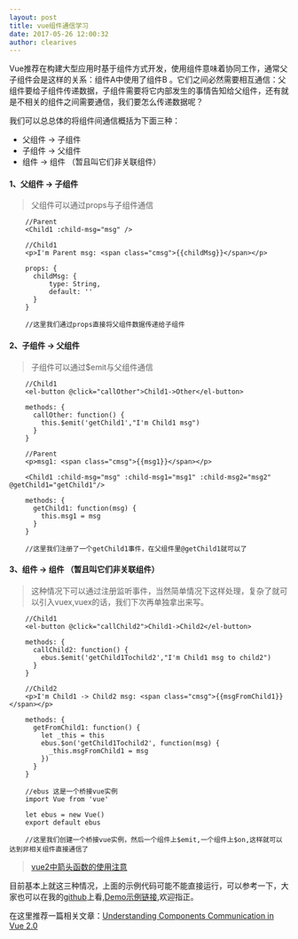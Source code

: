 ```yaml
---
layout: post
title: vue组件通信学习
date: 2017-05-26 12:00:32
author: clearives
---
```



Vue推荐在构建大型应用时基于组件方式开发，使用组件意味着协同工作，通常父子组件会是这样的关系：组件A中使用了组件B 。它们之间必然需要相互通信：父组件要给子组件传递数据，子组件需要将它内部发生的事情告知给父组件，还有就是不相关的组件之间需要通信，我们要怎么传递数据呢？

我们可以总总体的将组件间通信概括为下面三种：
- 父组件 -> 子组件
- 子组件 -> 父组件
- 组件 -> 组件 （暂且叫它们非关联组件）


<!--more-->



#### 1、父组件 -> 子组件

> 父组件可以通过props与子组件通信

```vue
    //Parent
    <Child1 :child-msg="msg" />

    //Child1
    <p>I'm Parent msg: <span class="cmsg">{{childMsg}}</span></p>

    props: {
      childMsg: {
          type: String,
          default: ''
      }
    }

    //这里我们通过props直接将父组件数据传递给子组件
```

#### 2、子组件 -> 父组件

> 子组件可以通过$emit与父组件通信

```vue
    //Child1
    <el-button @click="callOther">Child1->Other</el-button>

    methods: {
      callOther: function() {
        this.$emit('getChild1',"I'm Child1 msg")
      }
    }

    //Parent
    <p>msg1: <span class="cmsg">{{msg1}}</span></p>

    <Child1 :child-msg="msg" :child-msg1="msg1" :child-msg2="msg2" @getChild1="getChild1"/>

    methods: {
      getChild1: function(msg) {
        this.msg1 = msg
      }
    }

    //这里我们注册了一个getChild1事件，在父组件里@getChild1就可以了

```


#### 3、组件 -> 组件 （暂且叫它们非关联组件）

> 这种情况下可以通过注册监听事件，当然简单情况下这样处理，复杂了就可以引入vuex,vuex的话，我们下次再单独拿出来写。

```vue
    //Child1
    <el-button @click="callChild2">Child1->Child2</el-button>

    methods: {
      callChild2: function() {
        ebus.$emit('getChild1Tochild2',"I'm Child1 msg to child2")
      }
    }

    //Child2
    <p>I'm Child1 -> Child2 msg: <span class="cmsg">{{msgFromChild1}}</span></p>

    methods: {
      getFromChild1: function() {
        let _this = this
        ebus.$on('getChild1Tochild2', function(msg) {
          _this.msgFromChild1 = msg
        })
      }
    }

    //ebus 这是一个桥接vue实例
    import Vue from 'vue'

    let ebus = new Vue()
    export default ebus

    //这里我们创建一个桥接vue实例，然后一个组件上$emit,一个组件上$on,这样就可以达到非相关组件直接通信了

```
> [vue2中箭头函数的使用注意](https://github.com/Clearives/clearives.github.io/issues/3?_blank)

目前基本上就这三种情况，上面的示例代码可能不能直接运行，可以参考一下，大家也可以在我的[github](https://github.com/Clearives/cc-admin?_blank)上看,[Demo示例链接](http://clearives.cc/project/cc-admin/index.html?mock#/collection/communication?_blank),欢迎指正。

在这里推荐一篇相关文章：[Understanding Components Communication in Vue 2.0](http://taha-sh.com/blog/understanding-components-communication-in-vue-20?_blank)
